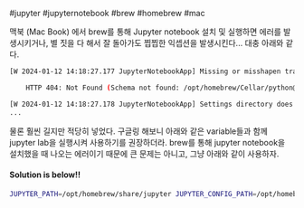 #jupyter #jupyternotebook #brew #homebrew #mac

맥북 (Mac Book) 에서 brew를 통해 Jupyter notebook 설치 및 실행하면 에러를 발생시키거나, 별 짓을 다 해서 잘 돌아가도 찝찝한 익셉션을 발생시킨다... 대충 아래와 같다.

```sh
[W 2024-01-12 14:18:27.177 JupyterNotebookApp] Missing or misshapen translation settings schema:

    HTTP 404: Not Found (Schema not found: /opt/homebrew/Cellar/python@3.11/3.11.6_1/Frameworks/Python.framework/Versions/3.11/share/jupyter/lab/schemas/@jupyterlab/translation-extension/plugin.json)

[W 2024-01-12 14:18:27.178 JupyterNotebookApp] Settings directory does not exist at /opt/homebrew/Cellar/python@3.11/3.11.6_1/Frameworks/Python.framework/Versions/3.11/share/jupyter/lab/schemas
...
```

물론 훨씬 길지만 적당히 넣었다. 구글링 해보니 아래와 같은 variable들과 함께 jupyter lab을 실행시켜 사용하기를 권장하더라. brew를 통해 jupyter notebook을 설치했을 때 나오는 에러이기 때문에 큰 문제는 아니고, 그냥 아래와 같이 사용하자.

#### Solution is below!!

```sh
JUPYTER_PATH=/opt/homebrew/share/jupyter JUPYTER_CONFIG_PATH=/opt/homebrew/etc/jupyter jupyter lab
```

